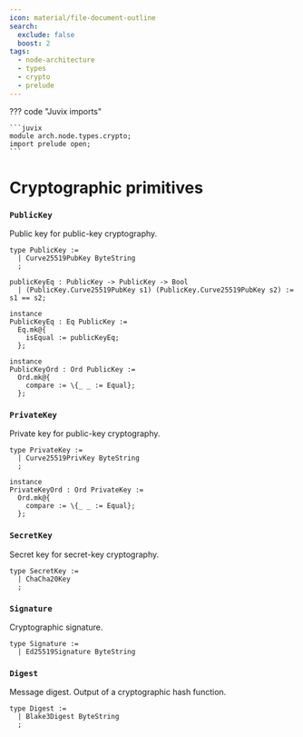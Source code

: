 ```yaml
---
icon: material/file-document-outline
search:
  exclude: false
  boost: 2
tags:
  - node-architecture
  - types
  - crypto
  - prelude
---
```


??? code "Juvix imports"

    ```juvix
    module arch.node.types.crypto;
    import prelude open;
    ```

# Cryptographic primitives

### `PublicKey`

Public key for public-key cryptography.

```juvix
type PublicKey :=
  | Curve25519PubKey ByteString
  ;

publicKeyEq : PublicKey -> PublicKey -> Bool
  | (PublicKey.Curve25519PubKey s1) (PublicKey.Curve25519PubKey s2) := s1 == s2;

instance
PublicKeyEq : Eq PublicKey :=
  Eq.mk@{
    isEqual := publicKeyEq;
  };

instance
PublicKeyOrd : Ord PublicKey :=
  Ord.mk@{
    compare := \{_ _ := Equal};
  };
```

### `PrivateKey`

Private key for public-key cryptography.

```juvix
type PrivateKey :=
  | Curve25519PrivKey ByteString
  ;

instance
PrivateKeyOrd : Ord PrivateKey :=
  Ord.mk@{
    compare := \{_ _ := Equal};
  };
```

### `SecretKey`

Secret key for secret-key cryptography.

```juvix
type SecretKey :=
  | ChaCha20Key
  ;
```

### `Signature`

Cryptographic signature.

```juvix
type Signature :=
  | Ed25519Signature ByteString
```

### `Digest`

Message digest.
Output of a cryptographic hash function.

```juvix
type Digest :=
  | Blake3Digest ByteString
  ;
```
